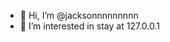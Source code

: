 - 👋 Hi, I’m @jacksonnnnnnnnn
- 👀 I’m interested in stay at 127.0.0.1


<!---
jacksonnnnnnnnn/jacksonnnnnnnnn is a ✨ special ✨ repository because its `README.md` (this file) appears on your GitHub profile.
You can click the Preview link to take a look at your changes.
--->
